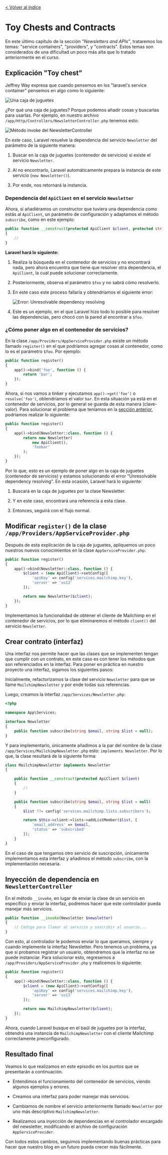 [< Volver al índice](/docs/readme.md)

# Toy Chests and Contracts

En este último capítulo de la sección _"Newsletters and APIs"_, trataremos los temas: "service containers", "providers", y "contracts". Estos temas son considerados de una dificultad un poco más alta que lo tratado anteriormente en el curso.

## Explicación "Toy chest"

Jeffrey Way expresa que cuando pensemos en los "laravel's service container" pensemos en algo como lo siguiente:

![Una caja de juguetes](images/toychest-v58.jpg)

¿Por qué una caja de juguetes? Porque podemos añadir cosas y buscarlas para usarlas. Por ejemplo, en nuestro archivo `/app/Http/Controllers/NewsletterController.php` tenemos esto:

![Método invoke del NewsletterController](images/metodo-invoke-v58.png)

En este caso, Laravel resuelve la dependencia del servicio `Newsletter` del parámetro de la siguiente manera:

1. Buscar en la caja de juguetes (contenedor de servicios) si existe el servicio `Newsletter`.

2. Al no encontrarlo, Laravel automáticamente prepara la instancia de este servicio (`new Newsletter()`).

3. Por ende, nos retornará la instancia.

### Dependencia del `ApiClient` en el servicio `Newsletter`

Ahora, si añadiéramos un constructor que tuviera una dependencia como estás al `ApiClient`, un parámetro de configuración y adaptamos el método `subscribe`, como en este ejemplo:

```php
public function __construct(protected ApiClient $client, protected string $foo)
{
    //
}
```

**Laravel hará lo siguiente:**

1. Realiza la búsqueda en el contenedor de servicios y no encontrará nada, pero ahora encuentra que tiene que resolver otra dependencia, el `ApiClient`, la cual puede solucionar correctamente.

2. Posteriormente, observa el parámetro `$foo` y no sabrá cómo resolverlo.

3. En este caso este proceso fallaría y obtendríamos el siguiente error:

    ![Error: Unresolvable dependency resolving](images/error-binding-resolution-v58.png)

4. Este es un ejemplo, en el que Laravel hizo todo lo posible para resolver las dependencias, pero chocó con la pared al encontrar a `$foo`.

### ¿Cómo poner algo en el contenedor de servicios?

En la clase `/app/Providers/AppServiceProvider.php` existe un método llamado `register()` en el que podríamos agregar cosas al contenedor, como lo es el parámetro `$foo`. Por ejemplo:

```php
public function register()
{
    app()->bind('foo', function () {
        return 'bar';
    });
}
```

Ahora, si nos vamos a tinker y ejecutamos `app()->get('foo')` o `resolve('foo')`, obtendríamos el valor `bar`. En esta situación ya está en el contenedor de servicios, por lo general se guarda de esta manera (clave-valor). Para solucionar el problema que teníamos en la [sección anterior](#dependencia-del-apiclient-en-el-servicio-newsletter), podríamos realizar lo siguiente:

```php
public function register()
{
    app()->bind(Newsletter::class, function () {
        return new Newsletter(
            new ApiClient(),
            'foobar'
        );
    });
}
```

Por lo que, esto es un ejemplo de poner algo en la caja de juguetes (contenedor de servicios) y estamos solucionando el error "Unresolvable dependency resolving". En esta ocasión, Laravel hará lo siguiente:

1. Buscará en la caja de juguetes por la clase Newsletter.

2. Y en este caso, encontrará una referencia a esta clase.

3. Entonces, seguirá con el flujo normal.

## Modificar `register()` de la clase `/app/Providers/AppServiceProvider.php`

Después de esta explicación de la caja de juguetes, apliquemos un poco nuestros nuevos conocimientos en la clase `AppServiceProvider.php`:

```php
public function register()
{
    app()->bind(Newsletter::class, function () {
        $client = (new ApiClient)->setConfig([
            'apiKey' => config('services.mailchimp.key'),
            'server' => 'us13'
        ]);

        return new Newsletter($client);
    });
}
```

Implementamos la funcionalidad de obtener el cliente de Mailchimp en el contenedor de servicios, por lo que eliminaremos el método `client()` del servicio `Newsletter`.

## Crear contrato (interfaz)

Una interfaz nos permite hacer que las clases que se implementen tengan que cumplir con un contrato, en este caso es con tener los métodos que son referenciados en la interfaz. Para poner en práctica en nuestro proyecto una interfaz, sigamos los siguientes pasos:

Inicialmente, refactorizamos la clase del servicio `Newsletter` para que se llame `MailchimpNewsletter` y por ende todas sus referencias.

Luego, creamos la interfaz `/app/Services/Newsletter.php`:

```php
<?php

namespace App\Services;

interface Newsletter
{
    public function subscribe(string $email, string $list = null);
}
```

Y para implementarlo, únicamente añadimos a la par del nombre de la clase `/app/Services/MailchimpNewsletter.php` esto: `implements Newsletter`. Por lo que, la clase resultará de la siguiente forma:

```php
class MailchimpNewsletter implements Newsletter
{

    public function __construct(protected ApiClient $client)
    {
        //
    }

    public function subscribe(string $email, string $list = null)
    {
        $list ??= config('services.mailchimp.lists.subscribers');

        return $this->client->lists->addListMember($list, [
            'email_address' => $email,
            'status' => 'subscribed'
        ]);
    }
}
```

En el caso de que tengamos otro servicio de suscripción, únicamente implementamos esta interfaz y añadimos el método `subscribe`, con la implementación necesaria.

## Inyección de dependencia en `NewsletterController`

En el método `__invoke`, en lugar de enviar la clase de un servicio en específico y enviar la interfaz, podremos hacer que este controlador pueda manejar más servicios.

```php
public function __invoke(Newsletter $newsletter)
{
    // Código para llamar al servicio y suscribir al usuario...
}
```

Con esto, al controlador le podemos enviar lo que queramos, siempre y cuando implemente la interfaz Newsletter. Pero tenemos un problema, ya que si probamos registrar un usuario, obtendremos que la interfaz no se puede instanciar. Para solucionar esto, regresemos a `/app/Providers/AppServiceProvider.php` y realicemos lo siguiente:

```php
public function register()
{
    app()->bind(Newsletter::class, function () {
        $client = (new ApiClient)->setConfig([
            'apiKey' => config('services.mailchimp.key'),
            'server' => 'us13'
        ]);

        return new MailchimpNewsletter($client);
    });
}
```

Ahora, cuando Laravel busque en el baúl de juguetes por la interfaz, obtendrá una instancia de `MailchimpNewsletter` con el cliente Mailchimp correctamente preconfigurado.

## Resultado final

Veamos lo que realizamos en este episodio en los puntos que se presentarán a continuación.

-   Entendimos el funcionamiento del contenedor de servicios, viendo algunos ejemplos y errores.

-   Creamos una interfaz para poder manejar más servicios.

-   Cambiamos de nombre el servicio anteriormente llamado `Newsletter` por uno más descriptivo `MailchimpNewsletter`.

-   Realizamos una inyección de dependencias en el controlador encargado del newsletter, modificando el archivo de configuración `AppServiceProvider`.

Con todos estos cambios, seguimos implementando buenas prácticas para hacer que nuestro blog en un futuro pueda crecer más fácilmente.
